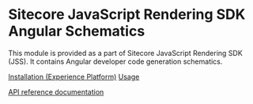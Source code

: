 # Sitecore JavaScript Rendering SDK Angular Schematics

This module is provided as a part of Sitecore JavaScript Rendering SDK (JSS). It contains Angular developer code generation schematics.


[Installation (Experience Platform)](https://doc.sitecore.com/xp/en/developers/hd/201/sitecore-headless-development/jss-angular-schematics.html)
[Usage](https://doc.sitecore.com/xp/en/developers/hd/201/sitecore-headless-development/scaffolding-components-in-jss-apps.html)

[API reference documentation](/ref-docs/sitecore-jss-angular-schematics/)

